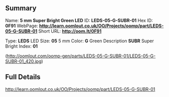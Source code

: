 

 ## Summary
Name: __5 mm Super Bright Green LED__
ID: __LEDS-05-G-SUBR-01__
Hex ID: __0F91__
WebPage: __http://learn.oomlout.co.uk/OO/Projects/oomp/part/LEDS-05-G-SUBR-01__
Short URL: __http://oom.lt/0F91__

Type: __LEDS__ LED 
Size: __05__ 5 mm 
Color: __G__ Green 
Description __SUBR__ Super Bright 
Index: __01__


(http://oomlout.com/oomp-gen/parts/LEDS-05-G-SUBR-01/LEDS-05-G-SUBR-01_420.jpg)


 ## Full Details
 http://learn.oomlout.co.uk/OO/Projects/oomp/part/LEDS-05-G-SUBR-01














